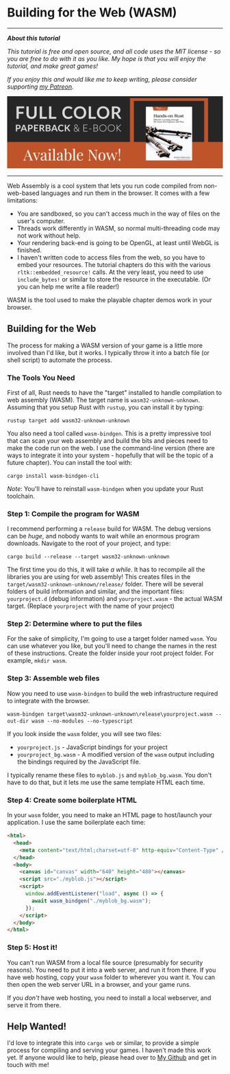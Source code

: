 # Building for the Web (WASM)

---

***About this tutorial***

*This tutorial is free and open source, and all code uses the MIT license - so you are free to do with it as you like. My hope is that you will enjoy the tutorial, and make great games!*

*If you enjoy this and would like me to keep writing, please consider supporting [my Patreon](https://www.patreon.com/blackfuture).*

[![Hands-On Rust](./beta-webBanner.jpg)](https://pragprog.com/titles/hwrust/hands-on-rust/)

---

Web Assembly is a cool system that lets you run code compiled from non-web-based languages and run them in the browser. It comes with a few limitations:

* You are sandboxed, so you can't access much in the way of files on the user's computer.
* Threads work differently in WASM, so normal multi-threading code may not work without help.
* Your rendering back-end is going to be OpenGL, at least until WebGL is finished.
* I haven't written code to access files from the web, so you have to embed your resources. The tutorial chapters do this with the various `rltk::embedded_resource!` calls. At the very least, you need to use `include_bytes!` or similar to store the resource in the executable. (Or you can help me write a file reader!)

WASM is the tool used to make the playable chapter demos work in your browser.

## Building for the Web

The process for making a WASM version of your game is a little more involved than I'd like, but it works. I typically throw it into a batch file (or shell script) to automate the process.

### The Tools You Need

First of all, Rust needs to have the "target" installed to handle compilation to web assembly (WASM). The target name is `wasm32-unknown-unknown`. Assuming that you setup Rust with `rustup`, you can install it by typing:

```
rustup target add wasm32-unknown-unknown
```

You also need a tool called `wasm-bindgen`. This is a pretty impressive tool that can scan your web assembly and build the bits and pieces need to make the code run on the web. I use the command-line version (there are ways to integrate it into your system - hopefully that will be the topic of a future chapter). You can install the tool with:

```
cargo install wasm-bindgen-cli
```

*Note*: You'll have to reinstall `wasm-bindgen` when you update your Rust toolchain.

### Step 1: Compile the program for WASM

I recommend performing a `release` build for WASM. The debug versions can be *huge*, and nobody wants to wait while an enormous program downloads. Navigate to the root of your project, and type:

```
cargo build --release --target wasm32-unknown-unknown
```

The first time you do this, it will take *a while*. It has to recompile all the libraries you are using for web assembly! This creates files in the `target/wasm32-unknown-unknown/release/` folder. There will be several folders of build information and similar, and the important files: `yourproject.d` (debug information) and `yourproject.wasm` - the actual WASM target. (Replace `yourproject` with the name of your project)

### Step 2: Determine where to put the files

For the sake of simplicity, I'm going to use a target folder named `wasm`. You can use whatever you like, but you'll need to change the names in the rest of these instructions. Create the folder inside your root project folder. For example, `mkdir wasm`.

### Step 3: Assemble web files

Now you need to use `wasm-bindgen` to build the web infrastructure required to integrate with the browser.

```
wasm-bindgen target\wasm32-unknown-unknown\release\yourproject.wasm --out-dir wasm --no-modules --no-typescript
```

If you look inside the `wasm` folder, you will see two files:

* `yourproject.js` - JavaScript bindings for your project
* `yourproject_bg.wasm` - A modified version of the `wasm` output including the bindings required by the JavaScript file.

I typically rename these files to `myblob.js` and `myblob_bg.wasm`. You don't have to do that, but it lets me use the same template HTML each time.

### Step 4: Create some boilerplate HTML

In your `wasm` folder, you need to make an HTML page to host/launch your application. I use the same boilerplate each time:

```html
<html>
  <head>
    <meta content="text/html;charset=utf-8" http-equiv="Content-Type" />
  </head>
  <body>
    <canvas id="canvas" width="640" height="480"></canvas>
    <script src="./myblob.js"></script>
    <script>
      window.addEventListener("load", async () => {
        await wasm_bindgen("./myblob_bg.wasm");
      });
    </script>
  </body>
</html>
```

### Step 5: Host it!

You can't run WASM from a local file source (presumably for security reasons). You need to put it into a web server, and run it from there. If you have web hosting, copy your `wasm` folder to wherever you want it. You can then open the web server URL in a browser, and your game runs.

If you *don't* have web hosting, you need to install a local webserver, and serve it from there.

## Help Wanted!

I'd love to integrate this into `cargo web` or similar, to provide a simple process for compiling and serving your games. I haven't made this work yet. If anyone would like to help, please head over to [My Github](https://github.com/thebracket/rustrogueliketutorial) and get in touch with me!